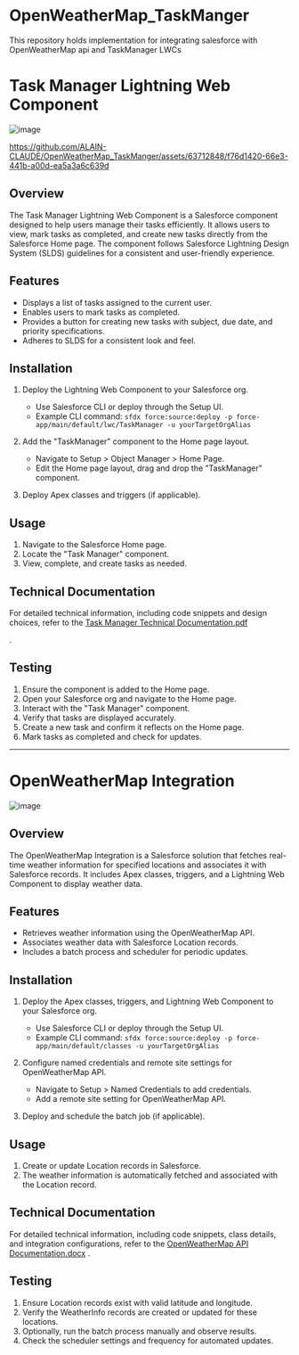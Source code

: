 # OpenWeatherMap_TaskManger
This repository holds implementation for integrating salesforce with OpenWeatherMap api and TaskManager LWCs
# Task Manager Lightning Web Component
![image](https://github.com/ALAIN-CLAUDE/OpenWeatherMap_TaskManger/assets/63712848/94ddc055-3724-4a55-ac58-22740c1d2f98)


https://github.com/ALAIN-CLAUDE/OpenWeatherMap_TaskManger/assets/63712848/f76d1420-66e3-441b-a00d-ea5a3a6c639d


## Overview

The Task Manager Lightning Web Component is a Salesforce component designed to help users manage their tasks efficiently. It allows users to view, mark tasks as completed, and create new tasks directly from the Salesforce Home page. The component follows Salesforce Lightning Design System (SLDS) guidelines for a consistent and user-friendly experience.

## Features

- Displays a list of tasks assigned to the current user.
- Enables users to mark tasks as completed.
- Provides a button for creating new tasks with subject, due date, and priority specifications.
- Adheres to SLDS for a consistent look and feel.

## Installation

1. Deploy the Lightning Web Component to your Salesforce org.
    - Use Salesforce CLI or deploy through the Setup UI.
    - Example CLI command: `sfdx force:source:deploy -p force-app/main/default/lwc/TaskManager -u yourTargetOrgAlias`

2. Add the "TaskManager" component to the Home page layout.
    - Navigate to Setup > Object Manager > Home Page.
    - Edit the Home page layout, drag and drop the "TaskManager" component.

3. Deploy Apex classes and triggers (if applicable).

## Usage

1. Navigate to the Salesforce Home page.
2. Locate the "Task Manager" component.
3. View, complete, and create tasks as needed.

## Technical Documentation

For detailed technical information, including code snippets and design choices, refer to the [Task Manager Technical Documentation.pdf](https://github.com/ALAIN-CLAUDE/OpenWeatherMap_TaskManger/files/14158515/Task.Manager.Technical.Documentation.pdf)

.

## Testing

1. Ensure the component is added to the Home page.
2. Open your Salesforce org and navigate to the Home page.
3. Interact with the "Task Manager" component.
4. Verify that tasks are displayed accurately.
5. Create a new task and confirm it reflects on the Home page.
6. Mark tasks as completed and check for updates.

---

# OpenWeatherMap Integration
![image](https://github.com/ALAIN-CLAUDE/OpenWeatherMap_TaskManger/assets/63712848/5b0ce13d-82a8-490a-be78-70eef7027884)


## Overview

The OpenWeatherMap Integration is a Salesforce solution that fetches real-time weather information for specified locations and associates it with Salesforce records. It includes Apex classes, triggers, and a Lightning Web Component to display weather data.

## Features

- Retrieves weather information using the OpenWeatherMap API.
- Associates weather data with Salesforce Location records.
- Includes a batch process and scheduler for periodic updates.

## Installation

1. Deploy the Apex classes, triggers, and Lightning Web Component to your Salesforce org.
    - Use Salesforce CLI or deploy through the Setup UI.
    - Example CLI command: `sfdx force:source:deploy -p force-app/main/default/classes -u yourTargetOrgAlias`

2. Configure named credentials and remote site settings for OpenWeatherMap API.
    - Navigate to Setup > Named Credentials to add credentials.
    - Add a remote site setting for OpenWeatherMap API.

3. Deploy and schedule the batch job (if applicable).

## Usage

1. Create or update Location records in Salesforce.
2. The weather information is automatically fetched and associated with the Location record.

## Technical Documentation

For detailed technical information, including code snippets, class details, and integration configurations, refer to the [OpenWeatherMap API Documentation.docx](https://github.com/ALAIN-CLAUDE/OpenWeatherMap_TaskManger/files/14158486/OpenWeatherMap.API.Documentation.docx)
.

## Testing

1. Ensure Location records exist with valid latitude and longitude.
2. Verify the WeatherInfo records are created or updated for these locations.
3. Optionally, run the batch process manually and observe results.
4. Check the scheduler settings and frequency for automated updates.
